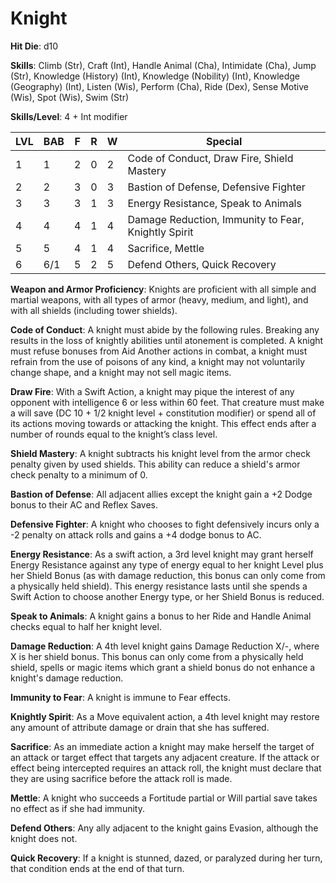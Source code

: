 # Knight

**Hit Die**: d10

**Skills**: Climb (Str), Craft (Int), Handle Animal (Cha), Intimidate (Cha), Jump (Str), Knowledge (History) (Int), Knowledge (Nobility) (Int), Knowledge (Geography) (Int), Listen (Wis), Perform (Cha), Ride (Dex), Sense Motive (Wis), Spot (Wis), Swim (Str)

**Skills/Level**: 4 + Int modifier

LVL | BAB | F | R | W | Special 
--- | --- | - | - | - | ------- 
1   | 1   | 2 | 0 | 2 | Code of Conduct, Draw Fire, Shield Mastery       
2   | 2   | 3 | 0 | 3 | Bastion of Defense, Defensive Fighter
3   | 3   | 3 | 1 | 3 | Energy Resistance, Speak to Animals
4   | 4   | 4 | 1 | 4 | Damage Reduction, Immunity to Fear, Knightly Spirit
5   | 5   | 4 | 1 | 4 | Sacrifice, Mettle
6   | 6/1 | 5 | 2 | 5 | Defend Others, Quick Recovery

**Weapon and Armor Proficiency**: Knights are proficient with all simple and martial weapons, with all types of armor (heavy, medium, and light), and with all shields (including tower shields).

**Code of Conduct**: A knight must abide by the following rules. Breaking any results in the loss of knightly abilities until atonement is completed. A knight must refuse bonuses from Aid Another actions in combat, a knight must refrain from the use of poisons of any kind, a knight may not voluntarily change shape, and a knight may not sell magic items.

**Draw Fire**: With a Swift Action, a knight may pique the interest of any opponent with intelligence 6 or less within 60 feet. That creature must make a will save (DC 10 + 1/2 knight level + constitution modifier) or spend all of its actions moving towards or attacking the knight. This effect ends after a number of rounds equal to the knight’s class level.

**Shield Mastery**: A knight subtracts his knight level from the armor check penalty given by used shields. This ability can reduce a shield's armor check penalty to a minimum of 0.

**Bastion of Defense**: All adjacent allies except the knight gain a +2 Dodge bonus to their AC and Reflex Saves.

**Defensive Fighter**: A knight who chooses to fight defensively incurs only a -2 penalty on attack rolls and gains a +4 dodge bonus to AC.

**Energy Resistance**: As a swift action, a 3rd level knight may grant herself Energy Resistance against any type of energy equal to her knight Level plus her Shield Bonus (as with damage reduction, this bonus can only come from a physically held shield). This energy resistance lasts until she spends a Swift Action to choose another Energy type, or her Shield Bonus is reduced.

**Speak to Animals**: A knight gains a bonus to her Ride and Handle Animal checks equal to half her knight level.

**Damage Reduction**: A 4th level knight gains Damage Reduction X/-, where X is her shield bonus. This bonus can only come from a physically held shield, spells or magic items which grant a shield bonus do not enhance a knight's damage reduction.

**Immunity to Fear**: A knight is immune to Fear effects.

**Knightly Spirit**: As a Move equivalent action, a 4th level knight may restore any amount of attribute damage or drain that she has suffered.

**Sacrifice**: As an immediate action a knight may make herself the target of an attack or target effect that targets any adjacent creature. If the attack or effect being intercepted requires an attack roll, the knight must declare that they are using sacrifice before the attack roll is made.

**Mettle**: A knight who succeeds a Fortitude partial or Will partial save takes no effect as if she had immunity.

**Defend Others**: Any ally adjacent to the knight gains Evasion, although the knight does not.

**Quick Recovery**: If a knight is stunned, dazed, or paralyzed during her turn, that condition ends at the end of that turn.